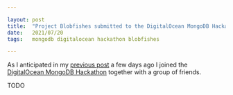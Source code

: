 ```yaml
---

layout: post
title:  "Project Blobfishes submitted to the DigitalOcean MongoDB Hackathon"
date:   2021/07/20
tags: 	mongodb digitalocean hackathon blobfishes

---
```


<!--
NOTE: This the follow-up post annoucing blowfisher.

A future and more detailed post will be released
after closing https://github.com/gmacario/blobfishes/issues/28
-->

As I anticipated in my [previous post](https://gmacario.github.io/posts/2021-07-17-our-journey-to-do-mongodb-hackathon) a few days ago I joined the [DigitalOcean MongoDB Hackathon](https://www.digitalocean.com/mongodb-hackathon/) together with a group of friends.

<!--
Even though the official objective of joining the Hackathon is to be awarded a prize, I believe all of us shared a few other goals:
1. We want to learn and explore new web technologies
2. We want to apply best practices which may be useful in our day-to-day jobs...
3. But first of all we want to have fun!

What are we going to develop and submit to the Hackathon?
Stay tuned, I will shed some light very soon... 
-->

TODO

<!-- EOF -->
